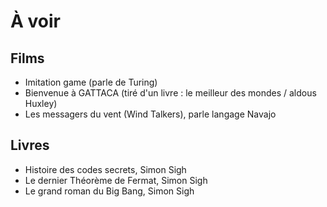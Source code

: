 À voir
========================

## Films

- Imitation game (parle de Turing)
- Bienvenue à GATTACA (tiré d'un livre  : le meilleur des mondes / aldous Huxley)
- Les messagers du vent (Wind Talkers), parle langage Navajo


## Livres 

- Histoire des codes secrets, Simon Sigh
- Le dernier Théorème de Fermat, Simon Sigh
- Le grand roman du Big Bang, Simon Sigh